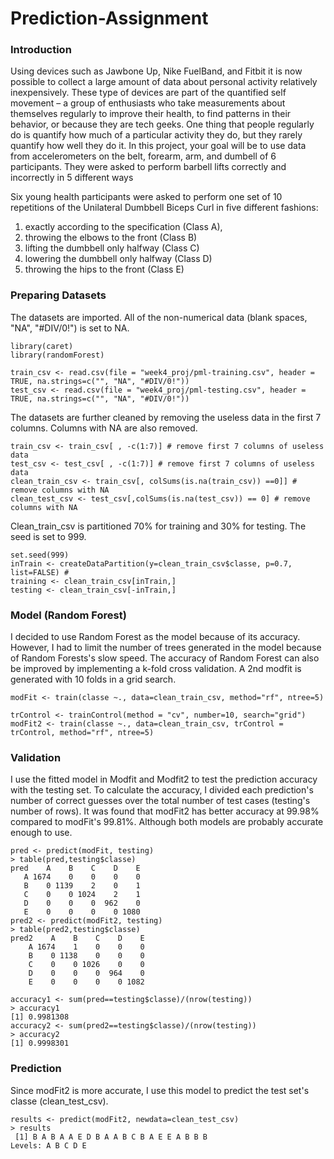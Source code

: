# Prediction-Assignment
### Introduction

Using devices such as Jawbone Up, Nike FuelBand, and Fitbit it is now possible to collect a large amount of data about personal activity relatively inexpensively. These type of devices are part of the quantified self movement – a group of enthusiasts who take measurements about themselves regularly to improve their health, to find patterns in their behavior, or because they are tech geeks. One thing that people regularly do is quantify how much of a particular activity they do, but they rarely quantify how well they do it. In this project, your goal will be to use data from accelerometers on the belt, forearm, arm, and dumbell of 6 participants. They were asked to perform barbell lifts correctly and incorrectly in 5 different ways

Six young health participants were asked to perform one set of 10 repetitions of the Unilateral Dumbbell Biceps Curl in five different fashions: 
1. exactly according to the specification (Class A), 
2. throwing the elbows to the front (Class B)
3. lifting the dumbbell only halfway (Class C) 
4. lowering the dumbbell only halfway (Class D)
5. throwing the hips to the front (Class E)

### Preparing Datasets
The datasets are imported. All of the non-numerical data (blank spaces, "NA", "#DIV/0!") is set to NA. 
```
library(caret)
library(randomForest)

train_csv <- read.csv(file = "week4_proj/pml-training.csv", header = TRUE, na.strings=c("", "NA", "#DIV/0!"))
test_csv <- read.csv(file = "week4_proj/pml-testing.csv", header = TRUE, na.strings=c("", "NA", "#DIV/0!")) 
```
The datasets are further cleaned by removing the useless data in the first 7 columns. Columns with NA are also removed.
```
train_csv <- train_csv[ , -c(1:7)] # remove first 7 columns of useless data
test_csv <- test_csv[ , -c(1:7)] # remove first 7 columns of useless data
clean_train_csv <- train_csv[, colSums(is.na(train_csv)) ==0]] # remove columns with NA
clean_test_csv <- test_csv[,colSums(is.na(test_csv)) == 0] # remove columns with NA
```
Clean_train_csv is partitioned 70% for training and 30% for testing. The seed is set to 999. 
```
set.seed(999)
inTrain <- createDataPartition(y=clean_train_csv$classe, p=0.7, list=FALSE) #
training <- clean_train_csv[inTrain,]
testing <- clean_train_csv[-inTrain,]
```
### Model (Random Forest)
I decided to use Random Forest as the model because of its accuracy. However, I had to limit the number of trees generated in the model because of Random Forests's slow speed.
The accuracy of Random Forest can also be improved by implementing a k-fold cross validation. A 2nd modfit is generated with 10 folds in a grid search.
```
modFit <- train(classe ~., data=clean_train_csv, method="rf", ntree=5)

trControl <- trainControl(method = "cv", number=10, search="grid")
modFit2 <- train(classe ~., data=clean_train_csv, trControl = trControl, method="rf", ntree=5)
```
### Validation
I use the fitted model in Modfit and Modfit2 to test the prediction accuracy with the testing set. 
To calculate the accuracy, I divided each prediction's number of correct guesses over the total number of test cases (testing's number of rows).
It was found that modFit2 has better accuracy at 99.98% compared to modFit's 99.81%. Although both models are probably accurate enough to use. 
```
pred <- predict(modFit, testing)
> table(pred,testing$classe)
pred    A    B    C    D    E
   A 1674    0    0    0    0
   B    0 1139    2    0    1
   C    0    0 1024    2    1
   D    0    0    0  962    0
   E    0    0    0    0 1080
pred2 <- predict(modFit2, testing)
> table(pred2,testing$classe)
pred2    A    B    C    D    E
    A 1674    1    0    0    0
    B    0 1138    0    0    0
    C    0    0 1026    0    0
    D    0    0    0  964    0
    E    0    0    0    0 1082

accuracy1 <- sum(pred==testing$classe)/(nrow(testing))
> accuracy1
[1] 0.9981308
accuracy2 <- sum(pred2==testing$classe)/(nrow(testing))
> accuracy2
[1] 0.9998301
```
### Prediction
Since modFit2 is more accurate, I use this model to predict the test set's classe (clean_test_csv).

```
results <- predict(modFit2, newdata=clean_test_csv)
> results
 [1] B A B A A E D B A A B C B A E E A B B B
Levels: A B C D E
```

